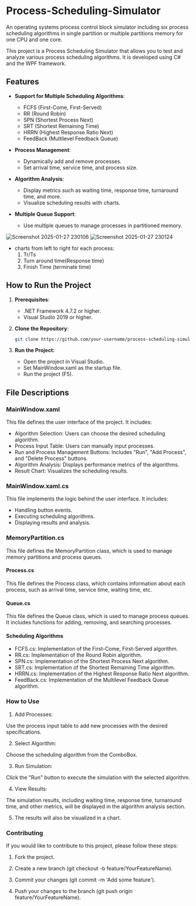 # Process-Scheduling-Simulator
An operating systems process control block simulator including six process scheduling algorithms in single partition or multiple partitions memory for one CPU and one core.

This project is a Process Scheduling Simulator that allows you to test and analyze various process scheduling algorithms. It is developed using C# and the WPF framework.
## Features

- **Support for Multiple Scheduling Algorithms**:
  - FCFS (First-Come, First-Served)
  - RR (Round Robin)
  - SPN (Shortest Process Next)
  - SRT (Shortest Remaining Time)
  - HRRN (Highest Response Ratio Next)
  - FeedBack (Multilevel Feedback Queue)

- **Process Management**:
  - Dynamically add and remove processes.
  - Set arrival time, service time, and process size.

- **Algorithm Analysis**:
  - Display metrics such as waiting time, response time, turnaround time, and more.
  - Visualize scheduling results with charts.

- **Multiple Queue Support**:
  - Use multiple queues to manage processes in partitioned memory.

![Screenshot 2025-01-27 230106](https://github.com/user-attachments/assets/864c7b33-4ea9-44b0-b182-030103154a4c)
![Screenshot 2025-01-27 230124](https://github.com/user-attachments/assets/1107ec48-3908-4e65-902f-e4d1813fdac7)
  - charts from left to right for each process:
      1. Tr/Ts
      2. Turn around time(Response time)
      3. Finish Time (terminate time)

## How to Run the Project

1. **Prerequisites**:
   - .NET Framework 4.7.2 or higher.
   - Visual Studio 2019 or higher.

2. **Clone the Repository**:
   ```bash
   git clone https://github.com/your-username/process-scheduling-simulator.git
   ```
3. **Run the Project:**
   - Open the project in Visual Studio.
   - Set MainWindow.xaml as the startup file.
   - Run the project (F5).
## File Descriptions
### MainWindow.xaml
This file defines the user interface of the project. It includes:
  - Algorithm Selection: Users can choose the desired scheduling algorithm.
  - Process Input Table: Users can manually input processes.
  - Run and Process Management Buttons: Includes "Run", "Add Process", and "Delete Process" buttons.
  - Algorithm Analysis: Displays performance metrics of the algorithms.
  - Result Chart: Visualizes the scheduling results.
### MainWindow.xaml.cs
This file implements the logic behind the user interface. It includes:
  - Handling button events.
  - Executing scheduling algorithms.
  - Displaying results and analysis.
### MemoryPartition.cs
This file defines the MemoryPartition class, which is used to manage memory partitions and process queues.

#### Process.cs
This file defines the Process class, which contains information about each process, such as arrival time, service time, waiting time, etc.

#### Queue.cs
This file defines the Queue class, which is used to manage process queues. It includes functions for adding, removing, and searching processes.

#### Scheduling Algorithms
  - FCFS.cs: Implementation of the First-Come, First-Served algorithm.
  - RR.cs: Implementation of the Round Robin algorithm.
  - SPN.cs: Implementation of the Shortest Process Next algorithm.
  - SRT.cs: Implementation of the Shortest Remaining Time algorithm.
  - HRRN.cs: Implementation of the Highest Response Ratio Next algorithm.
  - FeedBack.cs: Implementation of the Multilevel Feedback Queue algorithm.

### How to Use
  1. Add Processes:

Use the process input table to add new processes with the desired specifications.

  2. Select Algorithm:

Choose the scheduling algorithm from the ComboBox.

  3. Run Simulation:

Click the "Run" button to execute the simulation with the selected algorithm.

  4. View Results:

The simulation results, including waiting time, response time, turnaround time, and other metrics, will be displayed in the algorithm analysis section.

  5. The results will also be visualized in a chart.

### Contributing
If you would like to contribute to this project, please follow these steps:

  1. Fork the project.

  2. Create a new branch (git checkout -b feature/YourFeatureName).

  3. Commit your changes (git commit -m 'Add some feature').

  4. Push your changes to the branch (git push origin feature/YourFeatureName).
      
